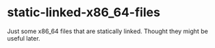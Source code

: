 # static-linked-x86_64-files

Just some x86_64 files that are statically linked. Thought they might be useful later.
